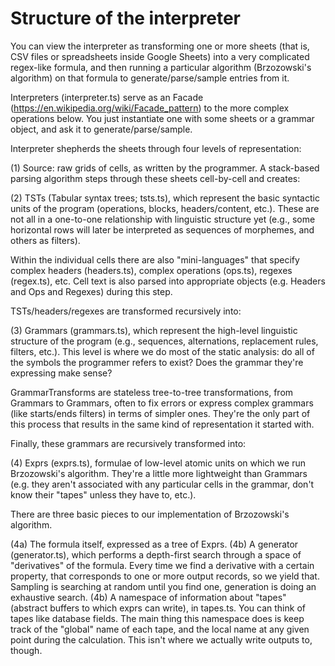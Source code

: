 Structure of the interpreter
============================

You can view the interpreter as transforming one or more sheets (that is, CSV files or spreadsheets inside Google Sheets) into a very complicated regex-like formula, and then running a particular algorithm (Brzozowski's algorithm) on that formula to generate/parse/sample entries from it.

Interpreters (interpreter.ts) serve as an Facade (https://en.wikipedia.org/wiki/Facade_pattern) to the more complex operations below.  You just instantiate one with some sheets or a grammar object, and ask it to generate/parse/sample.

Interpreter shepherds the sheets through four levels of representation:

(1) Source: raw grids of cells, as written by the programmer.  A stack-based parsing algorithm steps through these sheets cell-by-cell and creates:

(2) TSTs (Tabular syntax trees; tsts.ts), which represent the basic syntactic units of the program (operations, blocks, headers/content, etc.).  These are not all in a one-to-one relationship with linguistic structure yet (e.g., some horizontal rows will later be interpreted as sequences of morphemes, and others as filters).  

Within the individual cells there are also "mini-languages" that specify complex headers (headers.ts), complex operations (ops.ts), regexes (regex.ts), etc.  Cell text is also parsed into appropriate objects (e.g. Headers and Ops and Regexes) during this step.

TSTs/headers/regexes are transformed recursively into:

(3) Grammars (grammars.ts), which represent the high-level linguistic structure of the program (e.g., sequences, alternations, replacement rules, filters, etc.).  This level is where we do most of the static analysis: do all of the symbols the programmer refers to exist?  Does the grammar they're expressing make sense?  

GrammarTransforms are stateless tree-to-tree transformations, from Grammars to Grammars, often to fix errors or express complex grammars (like starts/ends filters) in terms of simpler ones.  They're the only part of this process that results in the same kind of representation it started with.

Finally, these grammars are recursively transformed into:

(4) Exprs (exprs.ts), formulae of low-level atomic units on which we run Brzozowski's algorithm.  They're a little more lightweight than Grammars (e.g. they aren't associated with any particular cells in the grammar, don't know their "tapes" unless they have to, etc.).

There are three basic pieces to our implementation of Brzozowski's algorithm.

(4a) The formula itself, expressed as a tree of Exprs.
(4b) A generator (generator.ts), which performs a depth-first search through a space of "derivatives" of the formula.  Every time we find a derivative with a certain property, that corresponds to one or more output records, so we yield that.  Sampling is searching at random until you find one, generation is doing an exhaustive search.
(4b) A namespace of information about "tapes" (abstract buffers to which exprs can write), in tapes.ts.  You can think of tapes like database fields.  The main thing this namespace does is keep track of the "global" name of each tape, and the local name at any given point during the calculation.  This isn't where we actually write outputs to, though.